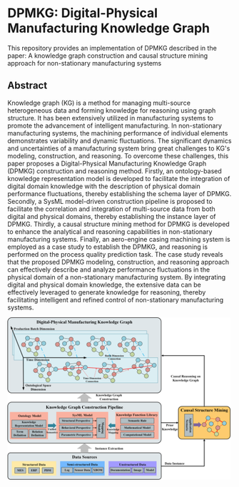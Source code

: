 # DPMKG: Digital-Physical Manufacturing Knowledge Graph

This repository provides an implementation of DPMKG described in the paper: A knowledge graph construction and causal
structure mining approach for non-stationary manufacturing systems

## Abstract

Knowledge graph (KG) is a method for managing multi-source heterogeneous data and forming knowledge for reasoning using
graph structure. It has been extensively utilized in manufacturing systems to promote the advancement of intelligent
manufacturing. In non-stationary manufacturing systems, the machining performance of individual elements demonstrates
variability and dynamic fluctuations. The significant dynamics and uncertainties of a manufacturing system bring great
challenges to KG's modeling, construction, and reasoning. To overcome these challenges, this paper proposes a
Digital-Physical Manufacturing Knowledge Graph (DPMKG) construction and reasoning method. Firstly, an ontology-based
knowledge representation model is developed to facilitate the integration of digital domain knowledge with the
description of physical domain performance fluctuations, thereby establishing the schema layer of DPMKG. Secondly, a
SysML model-driven construction pipeline is proposed to facilitate the correlation and integration of multi-source data
from both digital and physical domains, thereby establishing the instance layer of DPMKG. Thirdly, a causal structure
mining method for DPMKG is developed to enhance the analytical and reasoning capabilities in non-stationary
manufacturing systems. Finally, an aero-engine casing machining system is employed as a case study to establish the
DPMKG, and reasoning is performed on the process quality prediction task. The case study reveals that the proposed DPMKG
modeling, construction, and reasoning approach can effectively describe and analyze performance fluctuations in the
physical domain of a non-stationary manufacturing system. By integrating digital and physical domain knowledge, the
extensive data can be effectively leveraged to generate knowledge for reasoning, thereby facilitating intelligent and
refined control of non-stationary manufacturing systems.

<img src="https://github.com/xmy2000/DPMKG/blob/main/figure/Fig1.png"  width="500" align = “center” />
